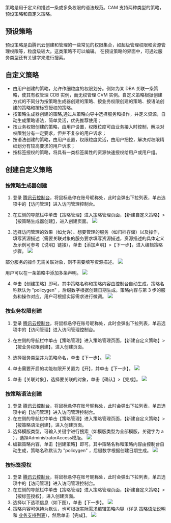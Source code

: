 策略是用于定义和描述一条或多条权限的语法规范。CAM 支持两种类型的策略，预设策略和自定义策略。
	
## 预设策略
预设策略是由腾讯云创建和管理的一些常见的权限集合，如超级管理权限和资源管理权限等，粒度级较大。这类策略不可以编辑。
在预设策略的界面中，可通过服务类型还有关键字来进行搜索。

## 自定义策略
- 由用户创建的策略，允许作细粒度的权限划分。例如为某 DBA 关联一条策略，使其有权管理 CDB 实例，而无权管理 CVM 实例。自定义策略根据创建方式的不同分为按策略生成器创建的策略、按业务权限创建的策略、按语法创建的策略和按标签授权的策略。
- 按策略生成器创建的策略,通过从策略向导中选择服务和操作，并定义资源，自动生成策略语法，简单灵活，优先推荐使用；
- 按业务权限创建的策略，由用户设置，权限粒度可由业务接入时控制，解决对权限划分有一定要求，但并不复杂的用户诉求；
- 按语法创建的策略，由用户设置，权限粒度灵活，由用户把控，解决对权限精细划分有较高要求的用户诉求；
- 按标签授权的策略，将具有一类标签属性的资源快速授权给用户或用户组。

## 创建自定义策略
### 按策略生成器创建

1. 登录 [腾讯云控制台](https://console.cloud.tencent.com/)，将鼠标悬停在账号昵称处，此时会弹出下拉列表，单击选项中的【访问管理】进入访问管理控制台。

2. 在左侧的导航栏中单击【策略管理】进入策略管理页面，【新建自定义策略】>【按策略生成器创建】，进入创建页面。
![](https://main.qcloudimg.com/raw/71a8dd14b9dbe494ddfbff961533e063.png)

3. 选择访问管理的效果（如允许）、想要管理的服务（如归档存储）以及操作，填写资源描述（需要关联对象的服务要求填写资源描述，资源描述的具体定义及示例可参考【说明】链接），单击【添加声明】>【下一步】，进入编辑策略步骤。
![](https://main.qcloudimg.com/raw/46d7e21d92eb12850081e349c2725379.png)

部分服务的操作无需关联对象，则不需要填写资源描述。
![](https://main.qcloudimg.com/raw/7490e65ae32c98045086db73728aa34c.png)

用户可以在一条策略中添加多条声明。
![](https://main.qcloudimg.com/raw/7180f37eaa9cf887a3b79fa3bad863a8.png)

4. 单击【创建策略】即可。其中策略名称和策略内容由控制台自动生成，策略名称默认为 "policygen" ，后缀数字根据创建日期生成。策略内容与第 3 步的服务和操作对应，用户可根据实际需求进行微调。
![](https://main.qcloudimg.com/raw/b82fda0cd12374f7bdb1dbb6171da8ed.png)


### 按业务权限创建
1. 登录 [腾讯云控制台](https://console.cloud.tencent.com/)，将鼠标悬停在账号昵称处，此时会弹出下拉列表，单击选项中的【访问管理】进入访问管理控制台。

2. 在左侧的导航栏中单击【策略管理】进入策略管理页面，【新建自定义策略】>【按业务权限创建】，进入创建页面。

3. 选择服务类型并为策略命名，单击【下一步】。
![](https://main.qcloudimg.com/raw/860ce8e5c2f6266b086a5842cbc8a2d5.png)

4. 单击需要开启的功能权限开关置为【开】，并单击【下一步】。
![](https://main.qcloudimg.com/raw/38893d7ca58ff83ae35aabdc65789f11.png)

5. 单击【关联对象】，选择要关联的对象，单击【确认】>【完成】。
![](https://main.qcloudimg.com/raw/647320c83412d8a6283eb538738c1d28.png)

### 按策略语法创建
1. 登录 [腾讯云控制台](https://console.cloud.tencent.com/)，将鼠标悬停在账号昵称处，此时会弹出下拉列表，单击选项中的【访问管理】进入访问管理控制台。
2. 在左侧的导航栏中单击【策略管理】进入策略管理页面，【新建自定义策略】>【按策略语法创建】，进入创建页面。
3. 选择模版类型，可输入关键字进行搜索（如模版类型为全部模版，关键字为 a ），选择AdministratorAccess模版。
![](https://main.qcloudimg.com/raw/8041bd61b0cfd9441257e1227fc1aff0.png)
4. 编辑策略内容，单击【创建策略】即可。其中策略名称和策略内容由控制台自动生成，策略名称默认为 "policygen" ，后缀数字根据创建日期生成。
![](https://main.qcloudimg.com/raw/cc746d3223792b5cf7f5aa2946e99b4e.png)

### 按标签授权
1. 登录 [腾讯云控制台](https://console.cloud.tencent.com/)，将鼠标悬停在账号昵称处，此时会弹出下拉列表，单击选项中的【访问管理】进入访问管理控制台。
2. 在左侧的导航栏中单击【策略管理】进入策略管理页面，【新建自定义策略】>【按标签授权】，进入创建页面。
3. 选择以下选项信息（如下图），单击【下一步】。
![](https://main.qcloudimg.com/raw/ef361d9c809478f0ac81e38dac9bbf9f.png)
4. 策略内容可保持为默认，也可根据实际需求编辑策略内容（详见 [策略语法说明](https://cloud.tencent.com/document/product/378/8963) 和 [业务支持列表](https://cloud.tencent.com/document/product/378/9029)），然后单击【完成】。
![](https://main.qcloudimg.com/raw/a7107e69be71a5c6e15642583b631a35.png)
